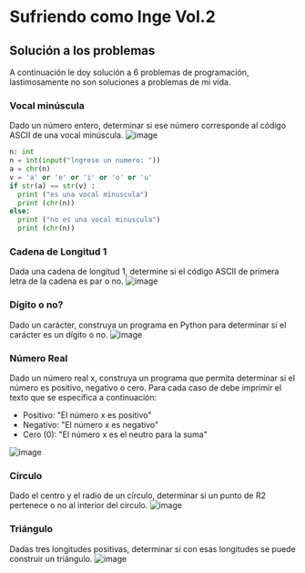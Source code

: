 # Sufriendo como Inge Vol.2
## Solución a los problemas
A continuación le doy solución a 6 problemas de programación, lastimosamente no son soluciones a problemas de mi vida. 
### Vocal minúscula
Dado un número entero, determinar si ese número corresponde al código ASCII de una vocal minúscula.
![image](https://user-images.githubusercontent.com/124603892/222986405-b9308778-2653-4837-8616-ed77f59434a9.png)

```python
n: int
n = int(input("lngrese un numero: "))
a = chr(n)
v = 'a' or 'e' or 'i' or 'o' or 'u'
if str(a) == str(v) :
  print ("es una vocal minuscula")
  print (chr(n))
else:
  print ("no es una vocal minuscula")
  print (chr(n))
```
### Cadena de Longitud 1
Dada una cadena de longitud 1, determine si el código ASCII de primera letra de la cadena es par o no.
![image](https://user-images.githubusercontent.com/124603892/222986455-1cc241f3-39bf-4c6e-9137-ee58aafaf718.png)
### Dígito o no?
Dado un carácter, construya un programa en Python para determinar si el carácter es un dígito o no.
![image](https://user-images.githubusercontent.com/124603892/222986593-065a4dff-be2a-45e8-9931-1911abcb5b99.png)
### Número Real
Dado un número real x, construya un programa que permita determinar si el número es positivo, negativo o cero. Para cada caso de debe imprimir el texto que se especifica a continuación:
+ Positivo: "El número x es positivo"
+ Negativo: "El número x es negativo"
+ Cero (0): "El número x es el neutro para la suma"

![image](https://user-images.githubusercontent.com/124603892/222986896-f6cdb6d9-6537-42ca-89cb-4b08408c226f.png)
### Círculo
Dado el centro y el radio de un círculo, determinar si un punto de R2 pertenece o no al interior del círculo.
![image](https://user-images.githubusercontent.com/124603892/222986979-c1d30cd8-7037-4511-973e-67ebc77cdc9b.png)
### Triángulo
Dadas tres longitudes positivas, determinar si con esas longitudes se puede construir un triángulo.
![image](https://user-images.githubusercontent.com/124603892/222987014-3c504e12-39eb-46b3-bfea-5fb0fc8e9eb9.png)


